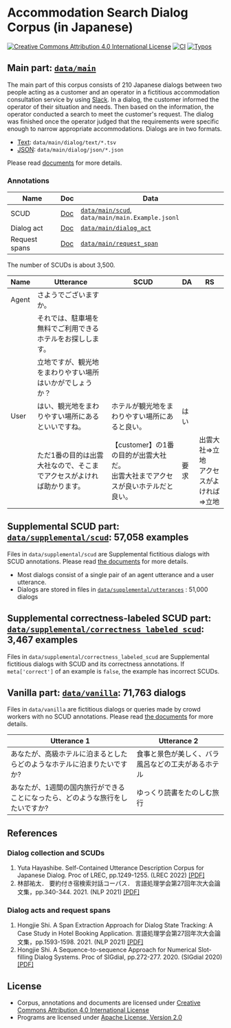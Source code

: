 
# Accommodation Search Dialog Corpus (in Japanese)

<a rel="license" href="http://creativecommons.org/licenses/by/4.0/"><img alt="Creative Commons Attribution 4.0 International License" style="border-width:0" src="https://i.creativecommons.org/l/by/4.0/88x31.png" /></a>
[![CI](https://github.com/megagonlabs/asdc/actions/workflows/ci.yml/badge.svg)](https://github.com/megagonlabs/asdc/actions/workflows/ci.yml)
[![Typos](https://github.com/megagonlabs/asdc/actions/workflows/typos.yml/badge.svg)](https://github.com/megagonlabs/asdc/actions/workflows/typos.yml)

## Main part: [``data/main``](data/main)

The main part of this corpus consists of 210 Japanese dialogs between two people acting as a customer and an operator in a fictitious accommodation consultation service by using [Slack](https://slack.com/).
In a dialog, the customer informed the operator of their situation and needs.
Then based on the information, the operator conducted a search to meet the customer's request.
The dialog was finished once the operator judged that the requirements were specific enough to narrow appropriate accommodations.
Dialogs are in two formats.

- [Text](data/main/dialog/text): ``data/main/dialog/text/*.tsv``
- [JSON](data/main/dialog/json): ``data/main/dialog/json/*.json``

Please read [documents](docs/dialog) for more details.

### Annotations

| Name | Doc | Data |
| --- | --- | --- |
| SCUD | [Doc](docs/scud) | [``data/main/scud``](data/main/scud), ``data/main/main.Example.jsonl`` |
| Dialog act | [Doc](docs/dialog_act) | [``data/main/dialog_act``](data/main/dialog_act) |
| Request spans | [Doc](docs/request_span) | [``data/main/request_span``](data/main/request_span) |

The number of SCUDs is about 3,500.

| Name | Utterance | SCUD | DA | RS |
| --- | --- | --- | --- | ---|
| Agent | さようでございますか。 ||||
| | それでは、駐車場を無料でご利用できるホテルをお探しします。||||
| | 立地ですが、観光地をまわりやすい場所はいかがでしょうか？||||
| User | はい、観光地をまわりやすい場所にあるといいですね。| ホテルが観光地をまわりやすい場所にあると良い。 | はい ||
| | ただ1番の目的は出雲大社なので、そこまでアクセスがよければ助かります。|【customer】の1番の目的が出雲大社だ。<br>出雲大社までアクセスが良いホテルだと良い。|要求|出雲大社=>立地<br>アクセスがよければ=>立地|

## Supplemental SCUD part: [``data/supplemental/scud``](data/supplemental/scud): 57,058 examples

Files in ``data/supplemental/scud`` are Supplemental fictitious dialogs with SCUD annotations.
Please read [the documents](docs/supplemental/README.md) for more details.

- Most dialogs consist of a single pair of an agent utterance and a user utterance.
- Dialogs are stored in files in [``data/supplemental/utterances``](data/supplemental/utterances) : 51,000 dialogs

## Supplemental correctness-labeled SCUD part: [``data/supplemental/correctness_labeled_scud``](data/supplemental/correctness_labeled_scud): 3,467 examples

Files in ``data/supplemental/correctness_labeled_scud`` are Supplemental fictitious dialogs with SCUD and its correctness annotations.
If ``meta['correct']`` of an example is ``false``, the example has incorrect SCUDs.

## Vanilla part: [``data/vanilla``](data/vanilla): 71,763 dialogs

Files in ``data/vanilla`` are fictitious dialogs or queries made by crowd workers with no SCUD annotations.
Please read [the documents](docs/vanilla/README.md) for more details.

| Utterance 1 | Utterance 2 |
| --- | --- |
| あなたが、高級ホテルに泊まるとしたらどのようなホテルに泊まりたいですか? | 食事と景色が美しく、バラ風呂などの工夫があるホテル
| あなたが、1週間の国内旅行ができることになったら、どのような旅行をしたいですか? | ゆっくり読書をたのしむ旅行|

## References

### Dialog collection and SCUDs

1. Yuta Hayashibe.
    Self-Contained Utterance Description Corpus for Japanese Dialog.
    Proc of LREC, pp.1249-1255. (LREC 2022)
    [[PDF]](http://www.lrec-conf.org/proceedings/lrec2022/pdf/2022.lrec-1.133.pdf)
2. 林部祐太．
    要約付き宿検索対話コーパス．
    言語処理学会第27回年次大会論文集，pp.340-344. 2021. (NLP 2021)
    [[PDF]](https://www.anlp.jp/proceedings/annual_meeting/2021/pdf_dir/P2-5.pdf)

### Dialog acts and request spans

1. Hongjie Shi.
    A Span Extraction Approach for Dialog State Tracking: A Case Study in Hotel Booking Application.
    言語処理学会第27回年次大会論文集，pp.1593-1598. 2021. (NLP 2021)
    [[PDF]](https://www.anlp.jp/proceedings/annual_meeting/2021/pdf_dir/P8-10.pdf)
2. Hongjie Shi.
    A Sequence-to-sequence Approach for Numerical Slot-filling Dialog Systems.
    Proc of SIGdial, pp.272-277. 2020. (SIGdial 2020)
    [[PDF]](https://aclanthology.org/2020.sigdial-1.34.pdf)

## License

- Corpus, annotations and documents are licensed under [Creative Commons Attribution 4.0 International License](LICENSE.txt)
- Programs are licensed under [Apache License, Version 2.0](LICENSE.APACHE.2.0.txt)
